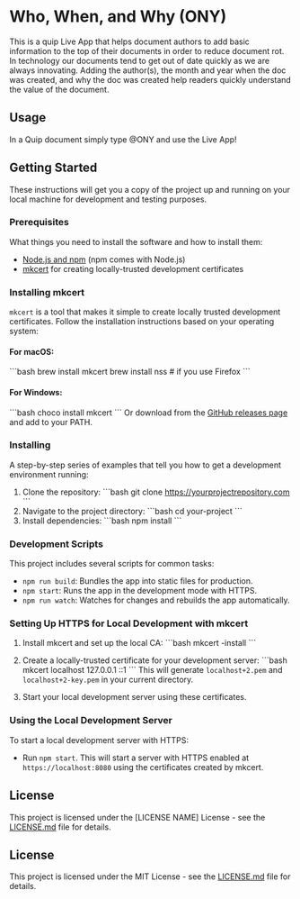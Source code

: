 # Who, When, and Why (ONY)
This is a quip Live App that helps document authors to add basic information to the top of their documents in order to reduce document rot. In technology our documents tend to get out of date quickly as we are always innovating. Adding the author(s), the month and year when the doc was created, and why the doc was created help readers quickly understand the value of the document.

## Usage
In a Quip document simply type @ONY and use the Live App!

## Getting Started

These instructions will get you a copy of the project up and running on your local machine for development and testing purposes.

### Prerequisites

What things you need to install the software and how to install them:

- [Node.js and npm](https://nodejs.org/en/download/) (npm comes with Node.js)
- [mkcert](https://github.com/FiloSottile/mkcert) for creating locally-trusted development certificates

### Installing mkcert

`mkcert` is a tool that makes it simple to create locally trusted development certificates. Follow the installation instructions based on your operating system:

#### For macOS:
\```bash
brew install mkcert
brew install nss # if you use Firefox
\```

#### For Windows:
\```bash
choco install mkcert
\```
Or download from the [GitHub releases page](https://github.com/FiloSottile/mkcert/releases) and add to your PATH.

### Installing

A step-by-step series of examples that tell you how to get a development environment running:

1. Clone the repository:
   \```bash
   git clone https://yourprojectrepository.com
   \```
2. Navigate to the project directory:
   \```bash
   cd your-project
   \```
3. Install dependencies:
   \```bash
   npm install
   \```

### Development Scripts

This project includes several scripts for common tasks:

- `npm run build`: Bundles the app into static files for production.
- `npm start`: Runs the app in the development mode with HTTPS.
- `npm run watch`: Watches for changes and rebuilds the app automatically.

### Setting Up HTTPS for Local Development with mkcert

1. Install mkcert and set up the local CA:
   \```bash
   mkcert -install
   \```
2. Create a locally-trusted certificate for your development server:
   \```bash
   mkcert localhost 127.0.0.1 ::1
   \```
   This will generate `localhost+2.pem` and `localhost+2-key.pem` in your current directory.

3. Start your local development server using these certificates.

### Using the Local Development Server

To start a local development server with HTTPS:

- Run `npm start`. This will start a server with HTTPS enabled at `https://localhost:8080` using the certificates created by mkcert.

## License

This project is licensed under the [LICENSE NAME] License - see the [LICENSE.md](LICENSE.md) file for details.

## License

This project is licensed under the MIT License - see the [LICENSE.md](LICENSE.md) file for details.
